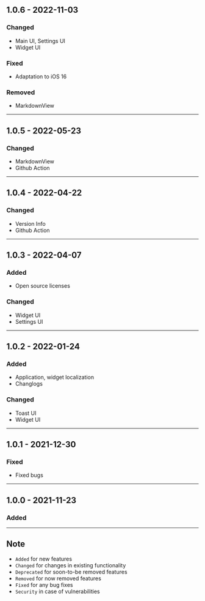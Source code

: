 ## 1.0.6 - 2022-11-03

### Changed
- Main UI, Settings UI
- Widget UI

### Fixed
- Adaptation to iOS 16

### Removed
- MarkdownView

---

## 1.0.5 - 2022-05-23

### Changed
- MarkdownView
- Github Action

---

## 1.0.4 - 2022-04-22

### Changed
- Version Info
- Github Action

---

## 1.0.3 - 2022-04-07

### Added
- Open source licenses

### Changed
- Widget UI
- Settings UI

---

## 1.0.2 - 2022-01-24

### Added
- Application, widget localization 
- Changlogs

### Changed
- Toast UI
- Widget UI

---

## 1.0.1 - 2021-12-30

### Fixed
- Fixed bugs

---

## 1.0.0 - 2021-11-23

### Added
---

## Note

- `Added` for new features
- `Changed` for changes in existing functionality
- `Deprecated` for soon-to-be removed features
- `Removed` for now removed features
- `Fixed` for any bug fixes
- `Security` in case of vulnerabilities
